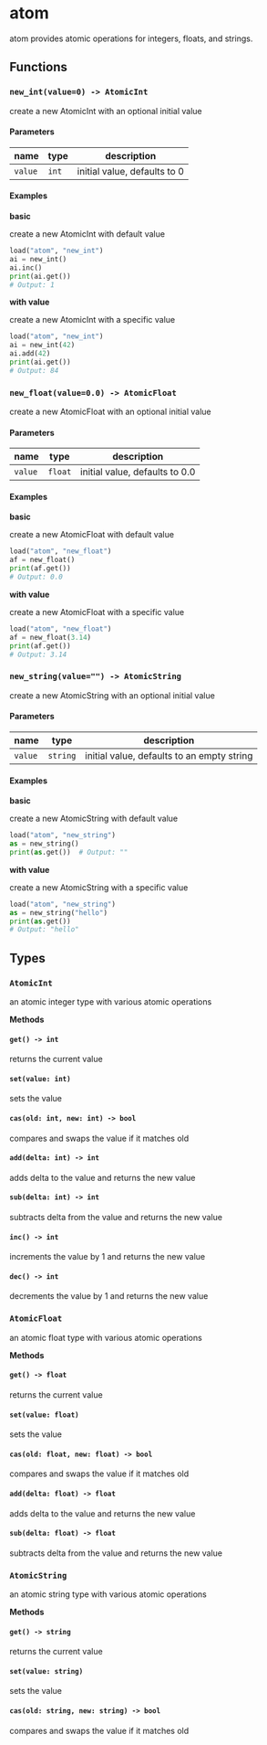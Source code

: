 # atom

atom provides atomic operations for integers, floats, and strings.

## Functions

### `new_int(value=0) -> AtomicInt`

create a new AtomicInt with an optional initial value

#### Parameters

| name    | type  | description                  |
|---------|-------|------------------------------|
| `value` | `int` | initial value, defaults to 0 |

#### Examples

**basic**

create a new AtomicInt with default value

```python
load("atom", "new_int")
ai = new_int()
ai.inc()
print(ai.get())
# Output: 1
```

**with value**

create a new AtomicInt with a specific value

```python
load("atom", "new_int")
ai = new_int(42)
ai.add(42)
print(ai.get())
# Output: 84
```

### `new_float(value=0.0) -> AtomicFloat`

create a new AtomicFloat with an optional initial value

#### Parameters

| name    | type    | description                    |
|---------|---------|--------------------------------|
| `value` | `float` | initial value, defaults to 0.0 |

#### Examples

**basic**

create a new AtomicFloat with default value

```python
load("atom", "new_float")
af = new_float()
print(af.get())
# Output: 0.0
```

**with value**

create a new AtomicFloat with a specific value

```python
load("atom", "new_float")
af = new_float(3.14)
print(af.get())
# Output: 3.14
```

### `new_string(value="") -> AtomicString`

create a new AtomicString with an optional initial value

#### Parameters

| name    | type     | description                                |
|---------|----------|--------------------------------------------|
| `value` | `string` | initial value, defaults to an empty string |

#### Examples

**basic**

create a new AtomicString with default value

```python
load("atom", "new_string")
as = new_string()
print(as.get())  # Output: ""
```

**with value**

create a new AtomicString with a specific value

```python
load("atom", "new_string")
as = new_string("hello")
print(as.get())
# Output: "hello"
```

## Types

### `AtomicInt`

an atomic integer type with various atomic operations

**Methods**

#### `get() -> int`

returns the current value

#### `set(value: int)`

sets the value

#### `cas(old: int, new: int) -> bool`

compares and swaps the value if it matches old

#### `add(delta: int) -> int`

adds delta to the value and returns the new value

#### `sub(delta: int) -> int`

subtracts delta from the value and returns the new value

#### `inc() -> int`

increments the value by 1 and returns the new value

#### `dec() -> int`

decrements the value by 1 and returns the new value

### `AtomicFloat`

an atomic float type with various atomic operations

**Methods**

#### `get() -> float`

returns the current value

#### `set(value: float)`

sets the value

#### `cas(old: float, new: float) -> bool`

compares and swaps the value if it matches old

#### `add(delta: float) -> float`

adds delta to the value and returns the new value

#### `sub(delta: float) -> float`

subtracts delta from the value and returns the new value

### `AtomicString`

an atomic string type with various atomic operations

**Methods**

#### `get() -> string`

returns the current value

#### `set(value: string)`

sets the value

#### `cas(old: string, new: string) -> bool`

compares and swaps the value if it matches old
